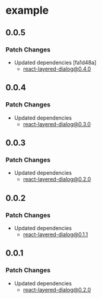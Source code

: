 # example

## 0.0.5

### Patch Changes

- Updated dependencies [fa1d48a]
  - react-layered-dialog@0.4.0

## 0.0.4

### Patch Changes

- Updated dependencies
  - react-layered-dialog@0.3.0

## 0.0.3

### Patch Changes

- Updated dependencies
  - react-layered-dialog@0.2.0

## 0.0.2

### Patch Changes

- Updated dependencies
  - react-layered-dialog@0.1.1

## 0.0.1

### Patch Changes

- Updated dependencies
  - react-layered-dialog@0.2.0
